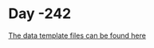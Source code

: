 # Day -242

[The data template files can be found here](https://github.com/lyonsm7/impactb_book/raw/master/file_collection_templates/Base_Period/BP_T-242.xlsx)
